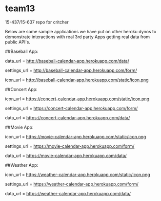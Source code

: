 # team13
15-437/15-637 repo for critcher


Below are some sample applications we have put on other heroku dynos to demonstrate interactions with real 3rd party Apps getting real data from public API's.

##Baseball App:

data_url = http://baseball-calendar-app.herokuapp.com/data/

settings_url = http://baseball-calendar-app.herokuapp.com/form/

icon_url = http://baseball-calendar-app.herokuapp.com/static/icon.png


##Concert App:

icon_url = https://concert-calendar-app.herokuapp.com/static/icon.png

settings_url = https://concert-calendar-app.herokuapp.com/form/

data_url = https://concert-calendar-app.herokuapp.com/data/


##Movie App:

icon_url = https://movie-calendar-app.herokuapp.com/static/icon.png

settings_url = https://movie-calendar-app.herokuapp.com/form/

data_url = https://movie-calendar-app.herokuapp.com/data/


##Weather App:

icon_url = https://weather-calendar-app.herokuapp.com/static/icon.png

settings_url = https://weather-calendar-app.herokuapp.com/form/

data_url = https://weather-calendar-app.herokuapp.com/data/

